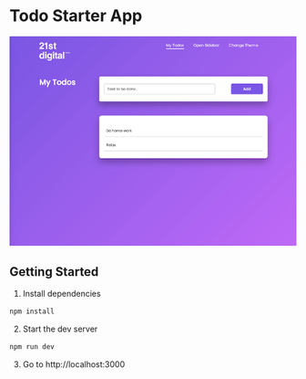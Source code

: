 # Todo Starter App

![](screen.png)

## Getting Started

1. Install dependencies

```bash
npm install
```

2. Start the dev server

```bash
npm run dev
```

3. Go to http://localhost:3000
